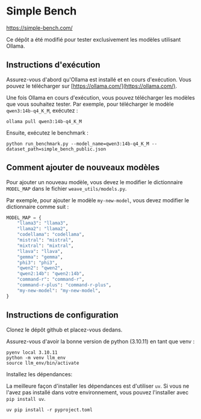 # Simple Bench

https://simple-bench.com/

Ce dépôt a été modifié pour tester exclusivement les modèles utilisant Ollama.

## Instructions d'exécution

Assurez-vous d'abord qu'Ollama est installé et en cours d'exécution. Vous pouvez le télécharger sur [https://ollama.com/](https://ollama.com/).

Une fois Ollama en cours d'exécution, vous pouvez télécharger les modèles que vous souhaitez tester. Par exemple, pour télécharger le modèle `qwen3:14b-q4_K_M`, exécutez :

```
ollama pull qwen3:14b-q4_K_M
```

Ensuite, exécutez le benchmark :
```
python run_benchmark.py --model_name=qwen3:14b-q4_K_M --dataset_path=simple_bench_public.json
```

## Comment ajouter de nouveaux modèles

Pour ajouter un nouveau modèle, vous devez le modifier le dictionnaire `MODEL_MAP` dans le fichier `weave_utils/models.py`.

Par exemple, pour ajouter le modèle `my-new-model`, vous devez modifier le dictionnaire comme suit :

```python
MODEL_MAP = {
    "llama3": "llama3",
    "llama2": "llama2",
    "codellama": "codellama",
    "mistral": "mistral",
    "mixtral": "mixtral",
    "llava": "llava",
    "gemma": "gemma",
    "phi3": "phi3",
    "qwen2": "qwen2",
    "qwen2:14b": "qwen2:14b",
    "command-r": "command-r",
    "command-r-plus": "command-r-plus",
    "my-new-model": "my-new-model",
}
```

## Instructions de configuration

Clonez le dépôt github et placez-vous dedans.

Assurez-vous d'avoir la bonne version de python (3.10.11) en tant que venv :
```
pyenv local 3.10.11
python -m venv llm_env
source llm_env/bin/activate
```

Installez les dépendances:

La meilleure façon d'installer les dépendances est d'utiliser `uv`. Si vous ne l'avez pas installé dans votre environnement, vous pouvez l'installer avec `pip install uv`.

``` 
uv pip install -r pyproject.toml
```
